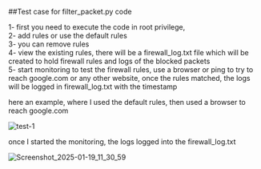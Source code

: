 ##Test case for filter_packet.py code


1- first you need to execute the code in root privilege,             
2- add rules or use the default rules             
3- you can remove rules          
4- view the existing rules, there will be a firewall_log.txt file which will be created
to hold firewall rules and logs of the blocked packets      
5- start monitoring to test the firewall rules, use a browser or ping to try to reach google.com or any
other website, once the rules matched, the logs will be logged in firewall_log.txt with the timestamp


here an example, where I used the default rules, then used a browser to reach google.com


![test-1](https://github.com/user-attachments/assets/b27f934b-7034-49b5-a638-5f922a40e615)







once I started the monitoring, the logs logged into the firewall_log.txt


![Screenshot_2025-01-19_11_30_59](https://github.com/user-attachments/assets/362c1473-e9e6-4a4b-b688-8f3503dd3e03)

